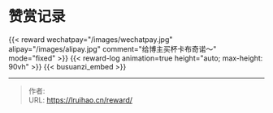 # 赞赏记录


{{&lt; reward wechatpay=&#34;/images/wechatpay.jpg&#34; alipay=&#34;/images/alipay.jpg&#34; comment=&#34;给博主买杯卡布奇诺～&#34; mode=&#34;fixed&#34; &gt;}}
{{&lt; reward-log animation=true height=&#34;auto; max-height: 90vh&#34; &gt;}}
{{&lt; busuanzi_embed &gt;}}


---

> 作者:   
> URL: https://lruihao.cn/reward/  

